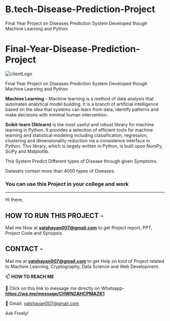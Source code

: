 # B.tech-Disease-Prediction-Project
Final Year Project on Diseases Prediction System Developed though Machine Learning and Python

# Final-Year-Disease-Prediction-Project

![clientLogo](https://user-images.githubusercontent.com/28294942/107939194-67b67180-6fac-11eb-8543-8024509dd03e.png)


Final Year Project on Diseases Prediction System Developed though Machine Learning and Python

**Machine Learning** - Machine learning is a method of data analysis that automates analytical model building. It is a branch of artificial intelligence based on the idea that systems can learn from data, identify patterns and make decisions with minimal human intervention.

**Scikit-learn (Sklearn)** is the most useful and robust library for machine learning in Python. It provides a selection of efficient tools for machine learning and statistical modeling including classification, regression, clustering and dimensionality reduction via a consistence interface in Python. This library, which is largely written in Python, is built upon NumPy, SciPy and Matplotlib.

This System Predict Different types of Disease through given Symptoms. 

Datasets contain more than 4000 types of Diseases. 

### You can use this Project in your college and work

******************************************************************************************************************************************************************
Hi there, 

## HOW TO RUN THIS PROJECT -
Mail me Now at **vatshayan007@gmail.com** to get Project report, PPT, Project Code and Synopsis.

## CONTACT -
Mail me at **vatshayan007@gmail.com** to get Help on kind of Project related to Machine Learning, Cryptography, Data Science and Web Development. 

📫 **HOW TO REACH ME**

💬 Click on this link to message me directly on Whatsapp- **https://wa.me/message/CHWN2AHCPMAZK1**

💬 Gmail: vatshayan007@gmail.com

Ask Freely!
